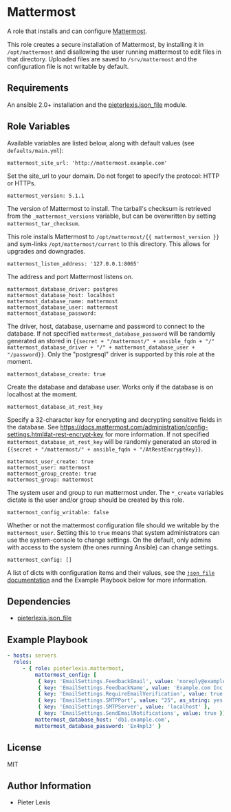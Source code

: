 Mattermost
==========

A role that installs and can configure [Mattermost](https://mattermost.com).

This role creates a secure installation of Mattermost, by installing it in `/opt/mattermost` and disallowing the user running mattermost to edit files in that directory.
Uploaded files are saved to `/srv/mattermost` and the configuration file is not writable by default.

Requirements
------------

An ansible 2.0+ installation and the [pieterlexis.json_file](https://galaxy.ansible.com/pieterlexis/json_file/) module.

Role Variables
--------------

Available variables are listed below, along with default values (see `defaults/main.yml`):

    mattermost_site_url: 'http://mattermost.example.com'

Set the site_url to your domain. Do not forget to specify the protocol: HTTP or HTTPs.

    mattermost_version: 5.1.1

The version of Mattermost to install.
The tarball's checksum is retrieved from the `_mattermost_versions` variable, but can be overwritten by setting `mattermost_tar_checksum`.

This role installs Mattermost to `/opt/mattermost/{{ mattermost_version }}` and sym-links `/opt/mattermost/current` to this directory.
This allows for upgrades and downgrades.

    mattermost_listen_address: '127.0.0.1:8065'

The address and port Mattermost listens on.

    mattermost_database_driver: postgres
    mattermost_database_host: localhost
    mattermost_database_name: mattermost
    mattermost_database_user: mattermost
    mattermost_database_password:

The driver, host, database, username and password to connect to the database.
If not specified ``mattermost_database_password`` will be randomly generated an stored in ``{{secret + "/mattermost/" + ansible_fqdn + "/" mattermost_database_driver + "/" + mattermost_database_user + "/password}}``.
Only the "postgresql" driver is supported by this role at the moment.

    mattermost_database_create: true

Create the database and database user. Works only if the database is on localhost at the moment.

    mattermost_database_at_rest_key

Specify a 32-character key for encrypting and decrypting sensitive fields in the database. See https://docs.mattermost.com/administration/config-settings.html#at-rest-encrypt-key for more information. If not specified ``mattermost_database_at_rest_key`` will be randomly generated an stored in ``{{secret + "/mattermost/" + ansible_fqdn + "/AtRestEncryptKey}}``.

    mattermost_user_create: true
    mattermost_user: mattermost
    mattermost_group_create: true
    mattermost_group: mattermost

The system user and group to run mattermost under. The `*_create` variables dictate is the user and/or group should be created by this role.

    mattermost_config_writable: false

Whether or not the mattermost configuration file should we writable by the `mattermost_user`.
Setting this to `true` means that system administrators can use the system-console to change settings.
On the default, only admins with access to the system (the ones running Ansible) can change settings.

    mattermost_config: []

A list of dicts with configuration items and their values, see the [`json_file` documentation](https://github.com/pieterlexis/ansible-json_file/blob/master/README.md#usage-examples) and the Example Playbook below for more information.

Dependencies
------------

 * [pieterlexis.json_file](https://galaxy.ansible.com/pieterlexis/json_file/)

Example Playbook
----------------

```yaml
- hosts: servers
  roles:
     - { role: pieterlexis.mattermost,
         mattermost_config: [
          { key: 'EmailSettings.FeedbackEmail', value: 'noreply@example.com' },
          { key: 'EmailSettings.FeedbackName', value: 'Example.com Inc. Mattermost' },
          { key: 'EmailSettings.RequireEmailVerification', value: true },
          { key: 'EmailSettings.SMTPPort', value: "25", as_string: yes },
          { key: 'EmailSettings.SMTPServer', value: 'localhost' },
          { key: 'EmailSettings.SendEmailNotifications', value: true }],
         mattermost_database_host: 'db1.example.com',
         mattermost_database_password: 'Ex4mpl3' }
```

License
-------

MIT

Author Information
------------------

 * Pieter Lexis
